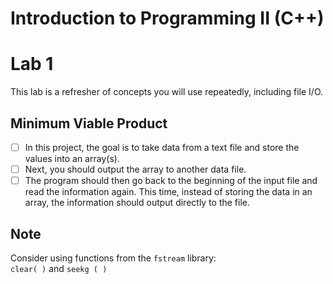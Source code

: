 # Introduction to Programming II (C++) 
# Lab 1 

This lab is a refresher of concepts you will use repeatedly, including file I/O.

## Minimum Viable Product

- [ ] In this project, the goal is to take data from a text file and store the values into an array(s). 
- [ ] Next, you should output the array to another data file. 
- [ ] The program should then go back to the beginning of the input file and read the information again. This time, instead of storing the data in an array, the information should output directly to the file. 

## Note

Consider using functions from the `fstream` library:  
`clear( )` and `seekg ( )` 
